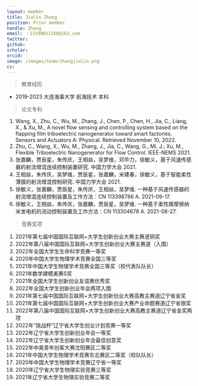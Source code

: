 ```yaml
---
layout: member
title: Jialin Zhang
position: Prior member
handle: Zhang
email: ：13390012160@163.com
twitter: 
github: 
scholar:
orcid: 
image: /images/team/zhangjialin.png
cv: 
---
```



> 教育经历

- 2019-2023 大连海事大学 航海技术 本科

> 论文专利

1. Wang, X., Zhu, C., Wu, M., Zhang, J., Chen, P., Chen, H., Jia, C., Liang, X., &amp; Xu, M., A novel flow sensing and controlling system based on the flapping film triboelectric nanogenerator toward smart factories. Sensors and Actuators A: Physical. Retrieved November 10, 2022.
2. Zhu, C., Wang, X., Wu, M., Zhang, J., Jia, C., Wang, G., Mi, J.; Xu, M., Flexible Triboelectric Nanogenerator for Flow Control. IEEE-NEMS 2021.
3. 张嘉麟，贾辰星，朱传庆，王相燚，吴梦维，邓毕力，徐敏义，基于风速传感器的射流增混连续控制装置研究. 中国力学大会 2021.
4. 王相燚，朱传庆，吴梦维，贾辰星，张嘉麟，米建春，徐敏义，基于智能柔性薄膜的射流增混控制研究. 中国力学大会 2021.
5. 徐敏义，张嘉麟，贾辰星，朱传庆，王相燚，吴梦维. 一种基于风速传感器的射流增混连续控制装置及工作方法：CN 113398786 A. 2021-09-17.
6. 徐敏义，王相燚，朱传庆，张嘉麟，贾辰星，吴梦维. 一种基于柔性膜摩擦纳米发电机的流动控制装置及工作方法：CN 113304678 A. 2021-08-27.

> 竞赛奖项

1. 2021年第七届中国国际互联网+大学生创新创业大赛主赛道铜奖
2. 2022年第八届中国国际互联网+大学生创新创业大赛主赛道（入围）
3. 2022年全国大学生生命科学竞赛一等奖
4. 2020年中国大学生物理学术竞赛全国三等奖
5. 2021年中国大学生物理学术竞赛全国三等奖（校代表队队长）
6. 2021年数学建模美赛S奖
7. 2021年全国大学生创新创业友谊赛优秀奖
8. 2022年全国大学生创新创业年会两项入围
9. 2021年第七届中国国际互联网+大学生创新创业大赛高教主赛道辽宁省金奖
10. 2021年第七届中国国际互联网+大学生创新创业大赛产业命题赛道辽宁省银奖
11. 2022年第八届中国国际互联网+大学生创新创业大赛高教主赛道辽宁省金奖两项
12. 2022年“挑战杯”辽宁省大学生创业计划竞赛一等奖
13. 2022年辽宁省大学生创新创业年会一等奖
14. 2022年辽宁省大学生创新创业年会最佳创意奖
15. 2022年中美青年创客大赛沈阳赛区二等奖
16. 2021年中国大学生物理学术竞赛东北赛区二等奖（校队队长）
17. 2020年中国大学生物理学术竞赛辽宁省一等奖
18. 2020年辽宁省大学生物理实验竞赛三等奖
19. 2021年辽宁省大学生物理实验竞赛二等奖
